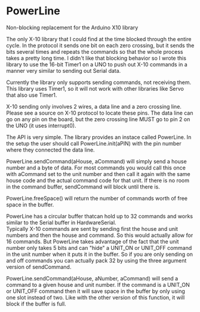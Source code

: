 # PowerLine
Non-blocking replacement for the Arduino X10 library

The only X-10 library that I could find at the time blocked through the entire cycle.  In the protocol it sends one 
bit on each zero crossing, but it sends the bits several times and repeats the commands so that the whole process takes
a pretty long time.  I didn't like that blocking behavior so I wrote this library to use the 16-bit Timer1 on a UNO to
push out X-10 commands in a manner very similar to sending out Serial data.

Currently the library only supports sending commands, not receiving them.  This library uses Timer1, so it will not work
with other libraries like Servo that also use Timer1.  

X-10 sending only involves 2 wires, a data line and a zero crossing line.  Please see a source on X-10 protocol to locate
these pins.  The data line can go on any pin on the board, but the zero crossing line MUST go to pin 2 on the UNO (it uses 
interrupt0).


The API is very simple.  The library provides an instace called PowerLine.  In the setup the user should call 
PowerLine.init(aPIN) with the pin number where they connected the data line.  

PowerLine.sendCommand(aHouse, aCommand) 
will simply send a house number and a byte of data.  For most commands you would call this once with aCommand 
set to the unit number and then call it again with the same house code and the actual command code for that unit. 
If there is no room in the command buffer, sendCommand will block until there is.  

PowerLine.freeSpace() will return the number of commands worth of free space in the buffer.  

PowerLine has a circular buffer thatcan hold up to 32 commands and works similar to the Serial buffer in HardwareSerial.  
Typically X-10 commands are sent by sending first the house and unit numbers and then the house and command.  So this
would actually allow for 16 commands.  But PowerLine takes advantage of the fact that the unit number only takes 5 bits 
and can "hide" a UNIT_ON or UNIT_OFF command in the unit number when it puts it in the buffer.  So if you are only sending 
on and off commands you can actually pack 32 by using the three argument version of sendCommand.  

PowerLine.sendCommand(aHouse, aNumber, aCommand) will send a command to a given house and unit number.  If the command is a
UNIT_ON or UNIT_OFF command then it will save space in the buffer by only using one slot instead of two.  Like with the 
other version of this function, it will block if the buffer is full.  

